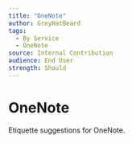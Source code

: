 ```yaml
---
title: "OneNote"
author: GreyHatBeard
tags: 
  - By Service
  - OneNote
source: Internal Contribution
audience: End User
strength: Should
---
```

# OneNote

Etiquette suggestions for OneNote.